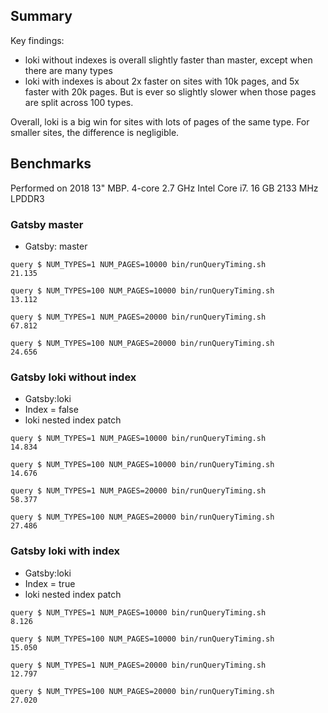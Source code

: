 ## Summary

Key findings:

- loki without indexes is overall slightly faster than master, except when there are many types
- loki with indexes is about 2x faster on sites with 10k pages, and 5x faster with 20k pages. But is ever so slightly slower when those pages are split across 100 types.

Overall, loki is a big win for sites with lots of pages of the same type. For smaller sites, the difference is negligible.

## Benchmarks

Performed on 2018 13" MBP. 4-core 2.7 GHz Intel Core i7. 16 GB 2133 MHz LPDDR3

### Gatsby master

- Gatsby: master

```shell
query $ NUM_TYPES=1 NUM_PAGES=10000 bin/runQueryTiming.sh
21.135
```

```shell
query $ NUM_TYPES=100 NUM_PAGES=10000 bin/runQueryTiming.sh
13.112
```

```shell
query $ NUM_TYPES=1 NUM_PAGES=20000 bin/runQueryTiming.sh
67.812
```

```shell
query $ NUM_TYPES=100 NUM_PAGES=20000 bin/runQueryTiming.sh
24.656
```

### Gatsby loki without index

- Gatsby:loki
- Index = false
- loki nested index patch

```shell
query $ NUM_TYPES=1 NUM_PAGES=10000 bin/runQueryTiming.sh
14.834
```

```shell
query $ NUM_TYPES=100 NUM_PAGES=10000 bin/runQueryTiming.sh
14.676
```

```shell
query $ NUM_TYPES=1 NUM_PAGES=20000 bin/runQueryTiming.sh
58.377
```

```shell
query $ NUM_TYPES=100 NUM_PAGES=20000 bin/runQueryTiming.sh
27.486
```

### Gatsby loki with index

- Gatsby:loki
- Index = true
- loki nested index patch

```shell
query $ NUM_TYPES=1 NUM_PAGES=10000 bin/runQueryTiming.sh
8.126
```

```shell
query $ NUM_TYPES=100 NUM_PAGES=10000 bin/runQueryTiming.sh
15.050
```

```shell
query $ NUM_TYPES=1 NUM_PAGES=20000 bin/runQueryTiming.sh
12.797
```

```shell
query $ NUM_TYPES=100 NUM_PAGES=20000 bin/runQueryTiming.sh
27.020
```
